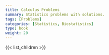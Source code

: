 ```yaml
---
title: Calculus Problems
summary: Statistics problems with solutions.
tags: [Problems]
categories: [Statistics, Biostatistics]
type: book
weight: 20
---
```


{{< list_children >}}